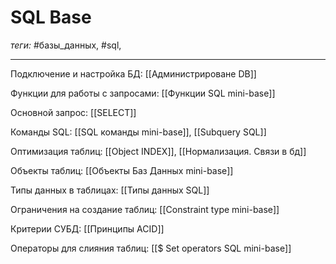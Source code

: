 # SQL Base
*теги:* #базы_данных, #sql, 

---

Подключение и настройка БД: [[Администрироване DB]]

Функции для работы с запросами: [[Функции SQL mini-base]]

Основной запрос: [[SELECT]]

Команды SQL: [[SQL команды mini-base]], [[Subquery SQL]]

Оптимизация таблиц: [[Object INDEX]], [[Нормализация. Связи в бд]]

Объекты таблиц: [[Объекты Баз Данных mini-base]]

Типы данных в таблицах: [[Типы данных SQL]]

Ограничения на создание таблиц: [[Constraint type mini-base]]

Критерии СУБД: [[Принципы ACID]]

Операторы для слияния таблиц: [[$ Set operators SQL mini-base]]

